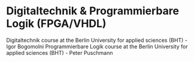 # Digitaltechnik & Programmierbare Logik (FPGA/VHDL)
Digitaltechnik course at the Berlin University for applied sciences (BHT) - Igor Bogomolni
Programmierbare Logik course at the Berlin University for applied sciences (BHT) - Peter Puschmann

